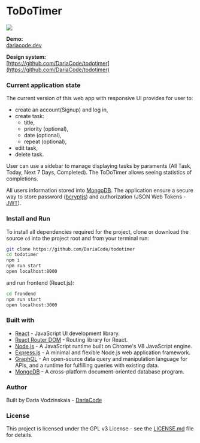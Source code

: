 # ToDoTimer
![](img/intro16_9.gif)

**Demo:**  
[dariacode.dev](https://dariacode.dev/projects/todotimer/)

**Design system:**  
[https://github.com/DariaCode/todotimer](https://github.com/DariaCode/todotimer)

### Current application state

The current version of this web app with responsive UI provides for user to: 
- create an account(Signup) and log in,
- create task:
  - title,
  - priority (optional),
  - date (optional),
  - repeat (optional),
- edit task, 
- delete task.

User can use a sidebar to manage displaying tasks by paraments (All Task, Today, Next 7 Days, Completed). The ToDoTimer allows seeing statistics of completions. 

All users information stored into [MongoDB](https://www.mongodb.com/). The application ensure a secure way to store password ([bcryptjs](https://www.npmjs.com/package/bcryptjs)) and  authorization (JSON Web Tokens - [JWT](https://jwt.io/)).

### Install and Run

To install all dependencies required for the project, clone or download the source `cd` into the project root and from your terminal run:

```bash
git clone https://github.com/DariaCode/todotimer
cd todotimer
npm i
npm run start
open localhost:8000
```
and run frontend (React.js):
```bash
cd frondend
npm run start
open localhost:3000
```

### Built with

- [React](https://reactjs.org/) - JavaScript UI development library.
- [React Router DOM](https://reacttraining.com/react-router/web/guides/quick-start) - Routing library for React.
- [Node.js](https://nodejs.org/en/) - A JavaScript runtime built on Chrome's V8 JavaScript engine.
- [Express.js](https://expressjs.com/) - A minimal and flexible Node.js web application framework.
- [GraphQL](https://graphql.org/) - An open-source data query and manipulation language for APIs, and a runtime for fulfilling queries with existing data.
- [MongoDB](https://www.mongodb.com/) - A cross-platform document-oriented database program.

### Author

Built by Daria Vodzinskaia - [DariaCode](https://dariacode.dev)

### License

This project is licensed under the GPL v3 License - see the [LICENSE.md](https://github.com/DariaCode/todotimer/blob/master/LICENSE) file for details.
